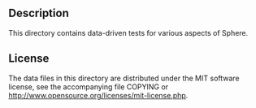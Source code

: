 Description
------------

This directory contains data-driven tests for various aspects of Sphere.

License
--------

The data files in this directory are distributed under the MIT software
license, see the accompanying file COPYING or
http://www.opensource.org/licenses/mit-license.php.

